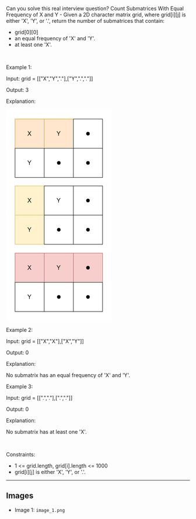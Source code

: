 Can you solve this real interview question? Count Submatrices With Equal Frequency of X and Y - Given a 2D character matrix grid, where grid[i][j] is either 'X', 'Y', or '.', return the number of submatrices that contain:

 * grid[0][0]
 * an equal frequency of 'X' and 'Y'.
 * at least one 'X'.

 

Example 1:

Input: grid = [["X","Y","."],["Y",".","."]]

Output: 3

Explanation:

![Example 1](./image_1.png)

Example 2:

Input: grid = [["X","X"],["X","Y"]]

Output: 0

Explanation:

No submatrix has an equal frequency of 'X' and 'Y'.

Example 3:

Input: grid = [[".","."],[".","."]]

Output: 0

Explanation:

No submatrix has at least one 'X'.

 

Constraints:

 * 1 <= grid.length, grid[i].length <= 1000
 * grid[i][j] is either 'X', 'Y', or '.'.

---

## Images

- Image 1: `image_1.png`
